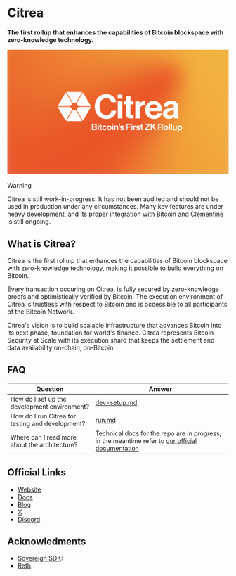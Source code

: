 # Citrea

**The first rollup that enhances the capabilities of Bitcoin blockspace with zero-knowledge technology.**

![](assets/banner.png)

> [!WARNING]
> Citrea is still work-in-progress. It has not been audited and should not be used in production under any circumstances. Many key features are under heavy development, and its proper integration with [Bitcoin](https://github.com/bitcoin/bitcoin) and [Clementine](https://github.com/chainwayxyz/clementine) is still ongoing.

## What is Citrea?

Citrea is the first rolluıp that enhances the capabilities of Bitcoin blockspace with zero-knowledge technology, making it possible to build everything on Bitcoin.

Every transaction occuring on Citrea, is fully secured by zero-knowledge proofs and optimistically verified by Bitcoin. The execution environment of Citrea is trustless with respect to Bitcoin and is accessible to all participants of the Bitcoin Network.

Citrea's vision is to build scalable infrastructure that advances Bitcoin into its next phase, foundation for world's finance. Citrea represents Bitcoin Security at Scale with its execution shard that keeps the settlement and data availability on-chain, on-Bitcoin.

## FAQ

| Question                                         | Answer                                                                                                                      |
| ------------------------------------------------ | --------------------------------------------------------------------------------------------------------------------------- |
| How do I set up the development environment?     | [dev-setup.md](./docs/dev-setup.md)                                                                                         |
| How do I run Citrea for testing and development? | [run.md](./docs/run.md)                                                                                                     |
| Where can I read more about the architecture?    | Technical docs for the repo are in progress, in the meantime refer to [our official documentation](https://docs.citrea.xyz) |

## Official Links

- [Website](https://citrea.xyz)
- [Docs](https://docs.citrea.xyz)
- [Blog](https://blog.citrea.xyz)
- [X](https://x.com/citrea_xyz)
- [Discord](https://discord.citrea.xyz)

## Acknowledments

- [Sovereign SDK](https://github.com/Sovereign-Labs/sovereign-sdk):
- [Reth](https://github.com/paradigmxyz/reth):
